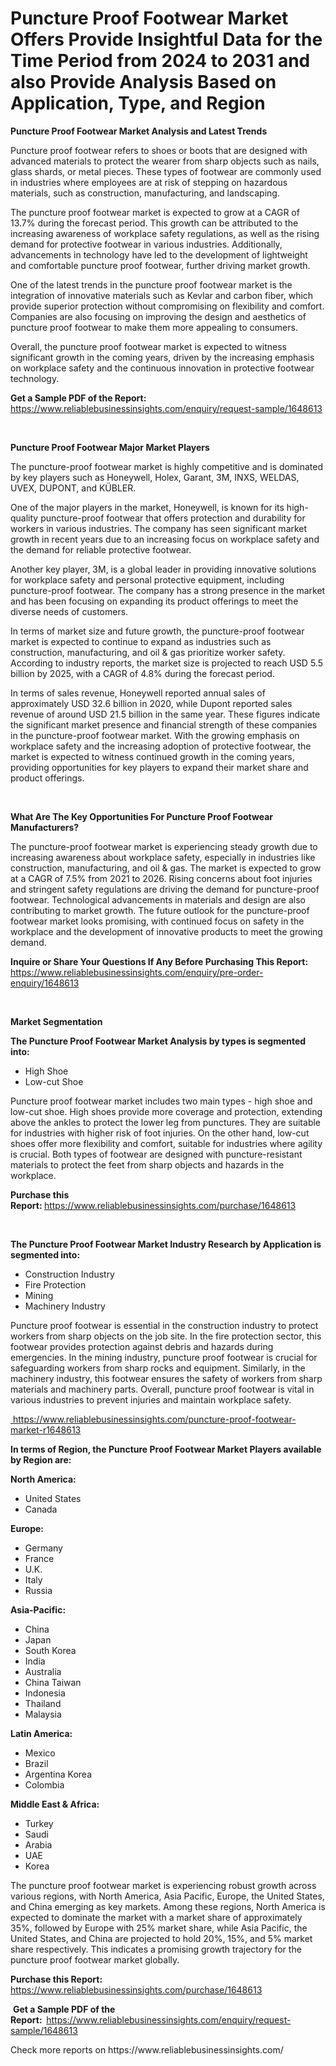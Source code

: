 <p><h1>Puncture Proof Footwear Market Offers Provide Insightful Data for the Time Period from 2024 to 2031 and also Provide Analysis Based on Application, Type, and Region</h1></p><p><strong>Puncture Proof Footwear Market Analysis and Latest Trends</strong></p>
<p><p>Puncture proof footwear refers to shoes or boots that are designed with advanced materials to protect the wearer from sharp objects such as nails, glass shards, or metal pieces. These types of footwear are commonly used in industries where employees are at risk of stepping on hazardous materials, such as construction, manufacturing, and landscaping.</p><p>The puncture proof footwear market is expected to grow at a CAGR of 13.7% during the forecast period. This growth can be attributed to the increasing awareness of workplace safety regulations, as well as the rising demand for protective footwear in various industries. Additionally, advancements in technology have led to the development of lightweight and comfortable puncture proof footwear, further driving market growth.</p><p>One of the latest trends in the puncture proof footwear market is the integration of innovative materials such as Kevlar and carbon fiber, which provide superior protection without compromising on flexibility and comfort. Companies are also focusing on improving the design and aesthetics of puncture proof footwear to make them more appealing to consumers.</p><p>Overall, the puncture proof footwear market is expected to witness significant growth in the coming years, driven by the increasing emphasis on workplace safety and the continuous innovation in protective footwear technology.</p></p>
<p><strong>Get a Sample PDF of the Report:&nbsp;</strong> <a href="https://www.reliablebusinessinsights.com/enquiry/request-sample/1648613">https://www.reliablebusinessinsights.com/enquiry/request-sample/1648613</a></p>
<p>&nbsp;</p>
<p><strong>Puncture Proof Footwear Major Market Players</strong></p>
<p><p>The puncture-proof footwear market is highly competitive and is dominated by key players such as Honeywell, Holex, Garant, 3M, INXS, WELDAS, UVEX, DUPONT, and KÜBLER. </p><p>One of the major players in the market, Honeywell, is known for its high-quality puncture-proof footwear that offers protection and durability for workers in various industries. The company has seen significant market growth in recent years due to an increasing focus on workplace safety and the demand for reliable protective footwear. </p><p>Another key player, 3M, is a global leader in providing innovative solutions for workplace safety and personal protective equipment, including puncture-proof footwear. The company has a strong presence in the market and has been focusing on expanding its product offerings to meet the diverse needs of customers.</p><p>In terms of market size and future growth, the puncture-proof footwear market is expected to continue to expand as industries such as construction, manufacturing, and oil & gas prioritize worker safety. According to industry reports, the market size is projected to reach USD 5.5 billion by 2025, with a CAGR of 4.8% during the forecast period.</p><p>In terms of sales revenue, Honeywell reported annual sales of approximately USD 32.6 billion in 2020, while Dupont reported sales revenue of around USD 21.5 billion in the same year. These figures indicate the significant market presence and financial strength of these companies in the puncture-proof footwear market. With the growing emphasis on workplace safety and the increasing adoption of protective footwear, the market is expected to witness continued growth in the coming years, providing opportunities for key players to expand their market share and product offerings.</p></p>
<p>&nbsp;</p>
<p><strong>What Are The Key Opportunities For Puncture Proof Footwear Manufacturers?</strong></p>
<p><p>The puncture-proof footwear market is experiencing steady growth due to increasing awareness about workplace safety, especially in industries like construction, manufacturing, and oil & gas. The market is expected to grow at a CAGR of 7.5% from 2021 to 2026. Rising concerns about foot injuries and stringent safety regulations are driving the demand for puncture-proof footwear. Technological advancements in materials and design are also contributing to market growth. The future outlook for the puncture-proof footwear market looks promising, with continued focus on safety in the workplace and the development of innovative products to meet the growing demand.</p></p>
<p><strong>Inquire or Share Your Questions If Any Before Purchasing This Report:</strong> <a href="https://www.reliablebusinessinsights.com/enquiry/pre-order-enquiry/1648613">https://www.reliablebusinessinsights.com/enquiry/pre-order-enquiry/1648613</a></p>
<p>&nbsp;</p>
<p><strong>Market Segmentation</strong></p>
<p><strong>The Puncture Proof Footwear Market Analysis by types is segmented into:</strong></p>
<p><ul><li>High Shoe</li><li>Low-cut Shoe</li></ul></p>
<p><p>Puncture proof footwear market includes two main types - high shoe and low-cut shoe. High shoes provide more coverage and protection, extending above the ankles to protect the lower leg from punctures. They are suitable for industries with higher risk of foot injuries. On the other hand, low-cut shoes offer more flexibility and comfort, suitable for industries where agility is crucial. Both types of footwear are designed with puncture-resistant materials to protect the feet from sharp objects and hazards in the workplace.</p></p>
<p><strong>Purchase this Report:&nbsp;</strong><a href="https://www.reliablebusinessinsights.com/purchase/1648613">https://www.reliablebusinessinsights.com/purchase/1648613</a></p>
<p>&nbsp;</p>
<p><strong>The Puncture Proof Footwear Market Industry Research by Application is segmented into:</strong></p>
<p><ul><li>Construction Industry</li><li>Fire Protection</li><li>Mining</li><li>Machinery Industry</li></ul></p>
<p><p>Puncture proof footwear is essential in the construction industry to protect workers from sharp objects on the job site. In the fire protection sector, this footwear provides protection against debris and hazards during emergencies. In the mining industry, puncture proof footwear is crucial for safeguarding workers from sharp rocks and equipment. Similarly, in the machinery industry, this footwear ensures the safety of workers from sharp materials and machinery parts. Overall, puncture proof footwear is vital in various industries to prevent injuries and maintain workplace safety.</p></p>
<p><a href="https://www.reliablebusinessinsights.com/puncture-proof-footwear-market-r1648613">&nbsp;https://www.reliablebusinessinsights.com/puncture-proof-footwear-market-r1648613</a></p>
<p><strong>In terms of Region, the Puncture Proof Footwear Market Players available by Region are:</strong></p>
<p>
    <p> <strong> North America: </strong>
        <ul>
            <li>United States</li>
            <li>Canada</li>
        </ul>
        </p> 
    <p> <strong> Europe: </strong>
        <ul>
            <li>Germany</li>
            <li>France</li>
            <li>U.K.</li>
            <li>Italy</li>
            <li>Russia</li>
        </ul>
        </p> 
    <p> <strong> Asia-Pacific: </strong>
        <ul>
            <li>China</li>
            <li>Japan</li>
            <li>South Korea</li>
            <li>India</li>
            <li>Australia</li>
            <li>China Taiwan</li>
            <li>Indonesia</li>
            <li>Thailand</li>
            <li>Malaysia</li>
        </ul>
        </p> 
    <p> <strong> Latin America: </strong>
        <ul>
            <li>Mexico</li>
            <li>Brazil</li>
            <li>Argentina Korea</li>
            <li>Colombia</li>
        </ul>
        </p> 
    <p> <strong> Middle East & Africa: </strong>
        <ul>
            <li>Turkey</li>
            <li>Saudi</li>
            <li>Arabia</li>
            <li>UAE</li>
            <li>Korea</li>
        </ul>
    </p>
    </p>
<p><p>The puncture proof footwear market is experiencing robust growth across various regions, with North America, Asia Pacific, Europe, the United States, and China emerging as key markets. Among these regions, North America is expected to dominate the market with a market share of approximately 35%, followed by Europe with 25% market share, while Asia Pacific, the United States, and China are projected to hold 20%, 15%, and 5% market share respectively. This indicates a promising growth trajectory for the puncture proof footwear market globally.</p></p>
<p><strong>Purchase this Report: </strong><a href="https://www.reliablebusinessinsights.com/purchase/1648613">https://www.reliablebusinessinsights.com/purchase/1648613</a></p>
<p>&nbsp;<strong>Get a Sample PDF of the Report:&nbsp;&nbsp;</strong><a href="https://www.reliablebusinessinsights.com/enquiry/request-sample/1648613">https://www.reliablebusinessinsights.com/enquiry/request-sample/1648613</a></p>
<p><strong></strong></p>
<p>Check more reports on https://www.reliablebusinessinsights.com/</p>